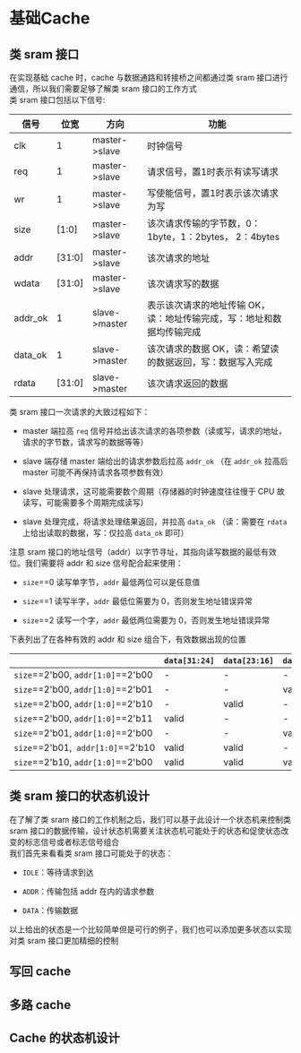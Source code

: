# 基础Cache

## 类 sram 接口

在实现基础 cache 时，cache 与数据通路和转接桥之间都通过类 sram 接口进行通信，所以我们需要足够了解类 sram 接口的工作方式  
类 sram 接口包括以下信号:  

| 信号      | 位宽     | 方向            | 功能                                    |
| ------- | ------ | ------------- | ------------------------------------- |
| clk     | 1      | master->slave | 时钟信号                                  |
| req     | 1      | master->slave | 请求信号，置1时表示有读写请求                       |
| wr      | 1      | master->slave | 写使能信号，置1时表示该次请求为写                     |
| size    | [1:0]  | master->slave | 该次请求传输的字节数，0：1byte，1：2bytes， 2：4bytes |
| addr    | [31:0] | master->slave | 该次请求的地址                               |
| wdata   | [31:0] | master->slave | 该次请求写的数据                              |
| addr_ok | 1      | slave->master | 表示该次请求的地址传输 OK，读：地址传输完成，写：地址和数据均传输完成  |
| data_ok | 1      | slave->master | 该次请求的数据 OK，读：希望读的数据返回，写：数据写入完成        |
| rdata   | [31:0] | slave->master | 该次请求返回的数据                             |

类 sram 接口一次请求的大致过程如下：

* master 端拉高 `req` 信号并给出该次请求的各项参数（读或写，请求的地址，请求的字节数，请求写的数据等等）

* slave 端存储 master 端给出的请求参数后拉高 `addr_ok` （在 `addr_ok` 拉高后 master 可能不再保持请求各项参数有效）

* slave 处理请求，这可能需要数个周期（存储器的时钟速度往往慢于 CPU 故读写，可能需要多个周期完成读写）

* slave 处理完成，将请求处理结果返回，并拉高 `data_ok` （读：需要在 `rdata` 上给出读取的数据，写：仅拉高 `data_ok` 即可）

注意 sram 接口的地址信号（addr）以字节寻址，其指向读写数据的最低有效位。我们需要将 addr 和 size 信号配合起来使用：  

* `size`==0 读写单字节，`addr` 最低两位可以是任意值

* `size`==1 读写半字，`addr` 最低位需要为 0，否则发生地址错误异常

* `size`==2 读写一个字，`addr` 最低两位需要为 0，否则发生地址错误异常

下表列出了在各种有效的 addr 和 size 组合下，有效数据出现的位置

|                                    | `data[31:24]` | `data[23:16]` | `data[15:8]` | `data[7:0]` |
| ---------------------------------- | ------------- | ------------- | ------------ | ----------- |
| `size`==2'b00, `addr[1:0]`==2'b00  | -             | -             | -            | valid       |
| `size`==2'b00, `addr[1:0]`==2'b01  | -             | -             | valid        | -           |
| `size`==2'b00, `addr[1:0]`==2'b10  | -             | valid         | -            | -           |
| `size`==2'b00, `addr[1:0]`==2'b11  | valid         | -             | -            | -           |
| `size`==2'b01, `addr[1:0]`==2'b00  | -             | -             | valid        | valid       |
| `size`==2'b01,  `addr[1:0]`==2'b10 | valid         | valid         | -            | -           |
| `size`==2'b10, `addr[1:0]`==2'b00  | valid         | valid         | valid        | valid       |

## 类 sram 接口的状态机设计

在了解了类 sram 接口的工作机制之后，我们可以基于此设计一个状态机来控制类 sram 接口的数据传输，设计状态机需要关注状态机可能处于的状态和促使状态改变的标志信号或者标志信号组合   
我们首先来看看类 sram 接口可能处于的状态：  

* `IDLE`：等待请求到达

* `ADDR`：传输包括 addr 在内的请求参数

* `DATA`：传输数据

以上给出的状态是一个比较简单但是可行的例子，我们也可以添加更多状态以实现对类 sram 接口更加精细的控制

## 写回 cache



## 多路 cache

## Cache 的状态机设计
